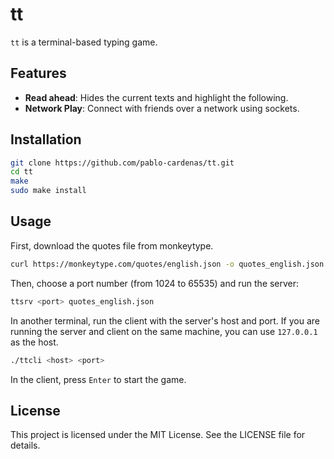 # tt

`tt` is a terminal-based typing game.

## Features

- **Read ahead**: Hides the current texts and highlight the following.
- **Network Play**: Connect with friends over a network using sockets.

## Installation

```sh
git clone https://github.com/pablo-cardenas/tt.git
cd tt
make
sudo make install
```

## Usage

First, download the quotes file from monkeytype.

```sh
curl https://monkeytype.com/quotes/english.json -o quotes_english.json
```

Then, choose a port number (from 1024 to 65535) and run the server:

```sh
ttsrv <port> quotes_english.json
```

In another terminal, run the client with the server's host and port. If you are
running the server and client on the same machine, you can use `127.0.0.1` as
the host.

```sh
./ttcli <host> <port>
```

In the client, press `Enter` to start the game.

## License

This project is licensed under the MIT License. See the LICENSE file for
details.
